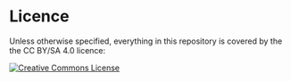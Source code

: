 # Licence

Unless otherwise specified, everything in this repository is covered by the the CC BY/SA 4.0 licence:

[![Creative Commons License](http://i.creativecommons.org/l/by-sa/4.0/88x31.png)](http://creativecommons.org/licenses/by-sa/4.0/)
